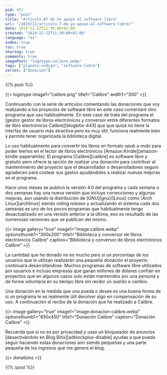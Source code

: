 ```yaml
---
pid: 451
type: "post"
title: "Artículo #7 de Yo apoyo al software libre"
url: "/2019/12/articulo-7-de-yo-apoyo-al-software-libre/"
date: 2019-12-22T11:30:00+01:00
created: "2019-12-22T11:30:00+01:00"
language: "es"
index: true
rss: true
sharing: true
comments: true
imagePost: "logotype:calibre.webp"
tags: ["planeta-codigo", "software-libre"]
series: ["donacion"]
---
```


{{% post %}}

{{< logotype image1="calibre.png" title1="Calibre" width1="300" >}}

Continuando con la serie de artículos comentando las donaciones que voy realizando a los proyectos de software libre en este caso comentaré otro programa que uso habitualmente. En este caso de trata del programa el [gestor gestor de libros electrónicos y conversor entre diferentes formatos de libro electrónicos Calibre][blogbitix-443] que que quizá no tiene la interfaz de usuario más atractiva pero es muy útil, funciona realmente bien y permite tener organizada la biblioteca digital.

Lo uso habitualmente para convertir los libros en formato _epub_ a _mobi_ para poder leerlos en el lector de libros electrónicos [Amazon Kindle][amazon-kindle-paperwhite]. El programa [Calibre][calibre] es software libre y gratuito pero ofrece la opción de realizar una donación para contribuir al mantenimiento del proyecto que el desarrollador o desarrolladores seguro agradecen para costear sus gastos ayudándoles a realizar nuevas mejoras en el programa.

Hace unos meses se publicó la versión 4.0 del programa y cada semana o dos semanas hay una nueva versión que incluye correcciones y algunas mejoras, aún usando la distribución de [GNU][gnu]/[Linux] como [Arch Linux][archlinux] siendo _rolling release_ y actualizando el sistema cada dos semanas es uno de los pocos programas que habitualmente tengo desactualizado en una versión anterior a la última, eso es resultado de las numerosas versiones que se publican del mismo.

{{< image
    gallery="true"
    image1="image:calibre.webp" optionsthumb1="300x200" title1="Biblioteca y conversor de libros electrónicos Calibre"
    caption="Biblioteca y conversor de libros electrónicos Calibre" >}}

La cantidad que he donado no es mucho pero si un porcentaje de los usuarios que lo utilizan realizarán una pequeña donación el proyecto continuará desarrollándose. Muchos programas de software libre utilizados por usuarios e incluso empresas que ganan millones de dólares confían en proyectos que en algunos casos solo están mantenidos por una persona y de forma voluntaria en su tiempo libre sin recibir un sueldo a cambio.

Una donación en la medida que uno pueda o desee es una buena forma de si un programa le es realmente útil devolver algo en compensación de su uso. A continuación el recibo de la donación que he realizado a Calibre. 

{{< image
    gallery="true"
    image1="image:donacion-calibre.webp" optionsthumb1="650x450" title1="Donación Calibre"
    caption="Donación Calibre" >}}

Recuerda que si no es por privacidad y usas un bloqueador de anuncios [desactivándolo en Blog Bitix][adblockplus-disable] ayudas a que pueda seguir haciendo estas donaciones aún siendo pequeñas y una parte pequeña de los ingresos que me genera el blog.

{{< donations >}}

{{% /post %}}
